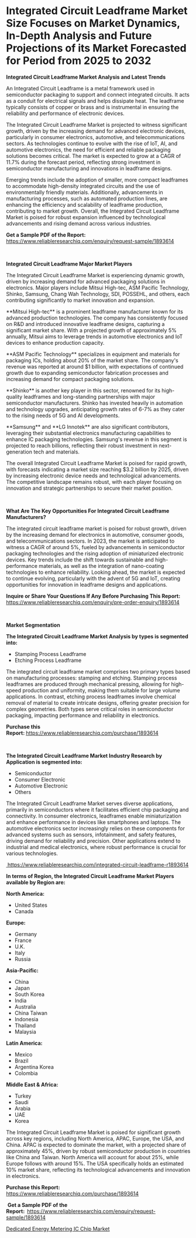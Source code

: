 <p><h1>Integrated Circuit Leadframe Market Size Focuses on Market Dynamics, In-Depth Analysis and Future Projections of its Market Forecasted for Period from 2025 to 2032</h1></p><p><strong>Integrated Circuit Leadframe Market Analysis and Latest Trends</strong></p>
<p><p>An Integrated Circuit Leadframe is a metal framework used in semiconductor packaging to support and connect integrated circuits. It acts as a conduit for electrical signals and helps dissipate heat. The leadframe typically consists of copper or brass and is instrumental in ensuring the reliability and performance of electronic devices.</p><p>The Integrated Circuit Leadframe Market is projected to witness significant growth, driven by the increasing demand for advanced electronic devices, particularly in consumer electronics, automotive, and telecommunications sectors. As technologies continue to evolve with the rise of IoT, AI, and automotive electronics, the need for efficient and reliable packaging solutions becomes critical. The market is expected to grow at a CAGR of 11.7% during the forecast period, reflecting strong investment in semiconductor manufacturing and innovations in leadframe designs.</p><p>Emerging trends include the adoption of smaller, more compact leadframes to accommodate high-density integrated circuits and the use of environmentally friendly materials. Additionally, advancements in manufacturing processes, such as automated production lines, are enhancing the efficiency and scalability of leadframe production, contributing to market growth. Overall, the Integrated Circuit Leadframe Market is poised for robust expansion influenced by technological advancements and rising demand across various industries.</p></p>
<p><strong>Get a Sample PDF of the Report:&nbsp;</strong> <a href="https://www.reliableresearchiq.com/enquiry/request-sample/1893614?utm_campaign=1896&utm_medium=2&utm_source=Github&utm_content=ia&utm_term=13022025&utm_id=integrated-circuit-leadframe">https://www.reliableresearchiq.com/enquiry/request-sample/1893614</a></p>
<p>&nbsp;</p>
<p><strong>Integrated Circuit Leadframe Major Market Players</strong></p>
<p><p>The Integrated Circuit Leadframe Market is experiencing dynamic growth, driven by increasing demand for advanced packaging solutions in electronics. Major players include Mitsui High-tec, ASM Pacific Technology, Shinko, Samsung, Chang Wah Technology, SDI, POSSEHL, and others, each contributing significantly to market innovation and expansion.</p><p>**Mitsui High-tec** is a prominent leadframe manufacturer known for its advanced production technologies. The company has consistently focused on R&D and introduced innovative leadframe designs, capturing a significant market share. With a projected growth of approximately 5% annually, Mitsui aims to leverage trends in automotive electronics and IoT devices to enhance production capacity.</p><p>**ASM Pacific Technology** specializes in equipment and materials for packaging ICs, holding about 20% of the market share. The company's revenue was reported at around $1 billion, with expectations of continued growth due to expanding semiconductor fabrication processes and increasing demand for compact packaging solutions. </p><p>**Shinko** is another key player in this sector, renowned for its high-quality leadframes and long-standing partnerships with major semiconductor manufacturers. Shinko has invested heavily in automation and technology upgrades, anticipating growth rates of 6-7% as they cater to the rising needs of 5G and AI developments.</p><p>**Samsung** and **LG Innotek** are also significant contributors, leveraging their substantial electronics manufacturing capabilities to enhance IC packaging technologies. Samsung's revenue in this segment is projected to reach billions, reflecting their robust investment in next-generation tech and materials.</p><p>The overall Integrated Circuit Leadframe Market is poised for rapid growth, with forecasts indicating a market size reaching $3.2 billion by 2025, driven by increasing electronic device needs and technological advancements. The competitive landscape remains robust, with each player focusing on innovation and strategic partnerships to secure their market position.</p></p>
<p>&nbsp;</p>
<p><strong>What Are The Key Opportunities For Integrated Circuit Leadframe Manufacturers?</strong></p>
<p><p>The integrated circuit leadframe market is poised for robust growth, driven by the increasing demand for electronics in automotive, consumer goods, and telecommunications sectors. In 2023, the market is anticipated to witness a CAGR of around 5%, fueled by advancements in semiconductor packaging technologies and the rising adoption of miniaturized electronic devices. Key trends include the shift towards sustainable and high-performance materials, as well as the integration of nano-coating technologies to enhance reliability. Looking ahead, the market is expected to continue evolving, particularly with the advent of 5G and IoT, creating opportunities for innovation in leadframe designs and applications.</p></p>
<p><strong>Inquire or Share Your Questions If Any Before Purchasing This Report:</strong> <a href="https://www.reliableresearchiq.com/enquiry/pre-order-enquiry/1893614?utm_campaign=1896&utm_medium=2&utm_source=Github&utm_content=ia&utm_term=13022025&utm_id=integrated-circuit-leadframe">https://www.reliableresearchiq.com/enquiry/pre-order-enquiry/1893614</a></p>
<p>&nbsp;</p>
<p><strong>Market Segmentation</strong></p>
<p><strong>The Integrated Circuit Leadframe Market Analysis by types is segmented into:</strong></p>
<p><ul><li>Stamping Process Leadframe</li><li>Etching Process Leadframe</li></ul></p>
<p><p>The integrated circuit leadframe market comprises two primary types based on manufacturing processes: stamping and etching. Stamping process leadframes are produced through mechanical pressing, allowing for high-speed production and uniformity, making them suitable for large volume applications. In contrast, etching process leadframes involve chemical removal of material to create intricate designs, offering greater precision for complex geometries. Both types serve critical roles in semiconductor packaging, impacting performance and reliability in electronics.</p></p>
<p><strong>Purchase this Report:&nbsp;</strong><a href="https://www.reliableresearchiq.com/purchase/1893614?utm_campaign=1896&utm_medium=2&utm_source=Github&utm_content=ia&utm_term=13022025&utm_id=integrated-circuit-leadframe">https://www.reliableresearchiq.com/purchase/1893614</a></p>
<p>&nbsp;</p>
<p><strong>The Integrated Circuit Leadframe Market Industry Research by Application is segmented into:</strong></p>
<p><ul><li>Semiconductor</li><li>Consumer Electronic</li><li>Automotive Electronic</li><li>Others</li></ul></p>
<p><p>The Integrated Circuit Leadframe Market serves diverse applications, primarily in semiconductors where it facilitates efficient chip packaging and connectivity. In consumer electronics, leadframes enable miniaturization and enhance performance in devices like smartphones and laptops. The automotive electronics sector increasingly relies on these components for advanced systems such as sensors, infotainment, and safety features, driving demand for reliability and precision. Other applications extend to industrial and medical electronics, where robust performance is crucial for various technologies.</p></p>
<p><a href="https://www.reliableresearchiq.com/integrated-circuit-leadframe-r1893614?utm_campaign=1896&utm_medium=2&utm_source=Github&utm_content=ia&utm_term=13022025&utm_id=integrated-circuit-leadframe">&nbsp;https://www.reliableresearchiq.com/integrated-circuit-leadframe-r1893614</a></p>
<p><strong>In terms of Region, the Integrated Circuit Leadframe Market Players available by Region are:</strong></p>
<p>
    <p> <strong> North America: </strong>
        <ul>
            <li>United States</li>
            <li>Canada</li>
        </ul>
        </p> 
    <p> <strong> Europe: </strong>
        <ul>
            <li>Germany</li>
            <li>France</li>
            <li>U.K.</li>
            <li>Italy</li>
            <li>Russia</li>
        </ul>
        </p> 
    <p> <strong> Asia-Pacific: </strong>
        <ul>
            <li>China</li>
            <li>Japan</li>
            <li>South Korea</li>
            <li>India</li>
            <li>Australia</li>
            <li>China Taiwan</li>
            <li>Indonesia</li>
            <li>Thailand</li>
            <li>Malaysia</li>
        </ul>
        </p> 
    <p> <strong> Latin America: </strong>
        <ul>
            <li>Mexico</li>
            <li>Brazil</li>
            <li>Argentina Korea</li>
            <li>Colombia</li>
        </ul>
        </p> 
    <p> <strong> Middle East & Africa: </strong>
        <ul>
            <li>Turkey</li>
            <li>Saudi</li>
            <li>Arabia</li>
            <li>UAE</li>
            <li>Korea</li>
        </ul>
    </p>
    </p>
<p><p>The Integrated Circuit Leadframe Market is poised for significant growth across key regions, including North America, APAC, Europe, the USA, and China. APAC is expected to dominate the market, with a projected share of approximately 45%, driven by robust semiconductor production in countries like China and Taiwan. North America will account for about 25%, while Europe follows with around 15%. The USA specifically holds an estimated 10% market share, reflecting its technological advancements and innovation in electronics.</p></p>
<p><strong>Purchase this Report: </strong><a href="https://www.reliableresearchiq.com/purchase/1893614?utm_campaign=1896&utm_medium=2&utm_source=Github&utm_content=ia&utm_term=13022025&utm_id=integrated-circuit-leadframe">https://www.reliableresearchiq.com/purchase/1893614</a></p>
<p>&nbsp;<strong>Get a Sample PDF of the Report:&nbsp;&nbsp;</strong><a href="https://www.reliableresearchiq.com/enquiry/request-sample/1893614?utm_campaign=1896&utm_medium=2&utm_source=Github&utm_content=ia&utm_term=13022025&utm_id=integrated-circuit-leadframe">https://www.reliableresearchiq.com/enquiry/request-sample/1893614</a></p>
<p><strong></strong></p>
<p><p><a href="https://github.com/shirlantosx7/Market-Research-Report-List-1/blob/main/dedicated-energy-metering-ic-chip-market.md?utm_campaign=1896&utm_medium=2&utm_source=Github&utm_content=ia&utm_term=13022025&utm_id=integrated-circuit-leadframe">Dedicated Energy Metering IC Chip Market</a></p></p>